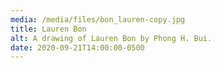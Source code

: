 ```yaml
---
media: /media/files/bon_lauren-copy.jpg
title: Lauren Bon
alt: A drawing of Lauren Bon by Phong H. Bui.
date: 2020-09-21T14:00:00-0500
---
```

